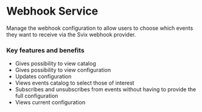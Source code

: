 # Webhook Service

Manage the webhook configuration to allow users to choose which events they want to receive via the Svix webhook provider.

### Key features and benefits
* Gives possibility to view catalog  
* Gives possibility to view configuration  
* Updates configuration  
* Views events catalog to select those of interest  
* Subscribes and unsubscribes from events without having to provide the full configuration  
* Views current configuration  
